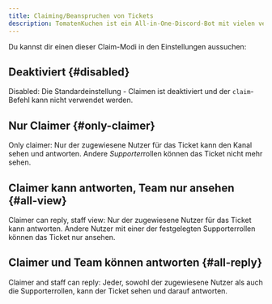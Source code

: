 ```yaml
---
title: Claiming/Beanspruchen von Tickets
description: TomatenKuchen ist ein All-in-One-Discord-Bot mit vielen verschiedenen Funktionen. Erklärt die Funktionen und Einstellungen des Claimingsystems.
---
```


Du kannst dir einen dieser Claim-Modi in den Einstellungen aussuchen:

## Deaktiviert {#disabled}

Disabled: Die Standardeinstellung - Claimen ist deaktiviert und der `claim`-Befehl kann nicht verwendet werden.

## Nur Claimer {#only-claimer}

Only claimer: Nur der zugewiesene Nutzer für das Ticket kann den Kanal sehen und antworten. Andere *Supporter*rollen können das Ticket nicht mehr sehen.

## Claimer kann antworten, Team nur ansehen {#all-view}

Claimer can reply, staff view: Nur der zugewiesene Nutzer für das Ticket kann antworten. Andere Nutzer mit einer der festgelegten Supporterrollen können das Ticket nur ansehen.

## Claimer und Team können antworten {#all-reply}

Claimer and staff can reply: Jeder, sowohl der zugewiesene Nutzer als auch die Supporterrollen, kann der Ticket sehen und darauf antworten.
